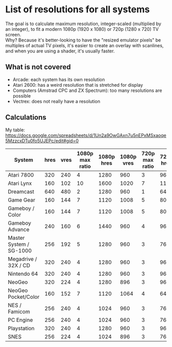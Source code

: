 # List of resolutions for all systems

The goal is to calculate maximum resolution, integer-scaled (multiplied by an integer), to fit a modern 1080p (1920 x 1080) or 720p (1280 x 720) TV screen.  
Why? Because it's better-looking to have the "resized emulator pixels" be multiples of actual TV pixels, it's easier to create an overlay with scanlines, and when you are using a shader, it's usually faster.

## What is not covered

- Arcade: each system has its own resolution
- Atari 2600: has a weird resolution that is stretched for display
- Computers (Amstrad CPC and ZX Spectrum): too many resolutions are possible
- Vectrex: does not really have a resolution

## Calculations

My table: https://docs.google.com/spreadsheets/d/1Un2a9OwGAxn7u5nEPxMSxaoqe5MzzcxDTu0fo5UJEPc/edit#gid=0

System                  | hres | vres | 1080p max ratio | 1080p hres | 1080p vres | 720p max ratio | 720p hres | 720p vres
------------------------|------|------|-----------------|------------|------------|----------------|-----------|-----------
Atari 7800              | 320  | 240  | 4               | 1280       | 960        | 3              | 960       | 720
Atari Lynx              | 160  | 102  | 10              | 1600       | 1020       | 7              | 1120      | 714
Dreamcast               | 640  | 480  | 2               | 1280       | 960        | 1              | 640       | 480
Game Gear               | 160  | 144  | 7               | 1120       | 1008       | 5              | 800       | 720
Gameboy / Color         | 160  | 144  | 7               | 1120       | 1008       | 5              | 800       | 720
Gameboy Advance         | 240  | 160  | 6               | 1440       | 960        | 4              | 960       | 640
Master System / SG-1000 | 256  | 192  | 5               | 1280       | 960        | 3              | 768       | 576
Megadrive / 32X / CD    | 320  | 240  | 4               | 1280       | 960        | 3              | 960       | 720
Nintendo 64             | 320  | 240  | 4               | 1280       | 960        | 3              | 960       | 720
NeoGeo                  | 320  | 224  | 4               | 1280       | 896        | 3              | 960       | 672
NeoGeo Pocket/Color     | 160  | 152  | 7               | 1120       | 1064       | 4              | 640       | 608
NES / Famicom           | 256  | 240  | 4               | 1024       | 960        | 3              | 768       | 720
PC Engine               | 256  | 240  | 4               | 1024       | 960        | 3              | 768       | 720
Playstation             | 320  | 240  | 4               | 1280       | 960        | 3              | 960       | 720
SNES                    | 256  | 224  | 4               | 1024       | 896        | 3              | 768       | 672
